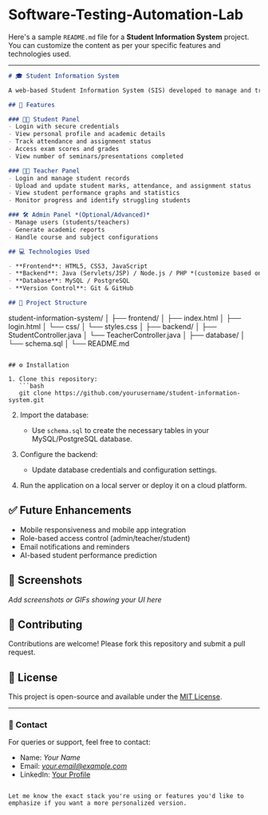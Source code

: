 # Software-Testing-Automation-Lab
Here's a sample `README.md` file for a **Student Information System** project. You can customize the content as per your specific features and technologies used.

---

```markdown
# 🎓 Student Information System

A web-based Student Information System (SIS) developed to manage and track student data, performance, and academic progress efficiently. This system is designed for use by students, faculty, and administrative staff in educational institutions.

## 🚀 Features

### 👩‍🎓 Student Panel
- Login with secure credentials
- View personal profile and academic details
- Track attendance and assignment status
- Access exam scores and grades
- View number of seminars/presentations completed

### 👨‍🏫 Teacher Panel
- Login and manage student records
- Upload and update student marks, attendance, and assignment status
- View student performance graphs and statistics
- Monitor progress and identify struggling students

### 🛠 Admin Panel *(Optional/Advanced)*
- Manage users (students/teachers)
- Generate academic reports
- Handle course and subject configurations

## 💻 Technologies Used

- **Frontend**: HTML5, CSS3, JavaScript
- **Backend**: Java (Servlets/JSP) / Node.js / PHP *(customize based on your stack)*
- **Database**: MySQL / PostgreSQL
- **Version Control**: Git & GitHub

## 📁 Project Structure

```

student-information-system/
│
├── frontend/
│   ├── index.html
│   ├── login.html
│   └── css/
│       └── styles.css
│
├── backend/
│   ├── StudentController.java
│   └── TeacherController.java
│
├── database/
│   └── schema.sql
│
└── README.md

````

## ⚙️ Installation

1. Clone this repository:
   ```bash
   git clone https://github.com/yourusername/student-information-system.git
````

2. Import the database:

   * Use `schema.sql` to create the necessary tables in your MySQL/PostgreSQL database.

3. Configure the backend:

   * Update database credentials and configuration settings.

4. Run the application on a local server or deploy it on a cloud platform.

## ✅ Future Enhancements

* Mobile responsiveness and mobile app integration
* Role-based access control (admin/teacher/student)
* Email notifications and reminders
* AI-based student performance prediction

## 📸 Screenshots

*Add screenshots or GIFs showing your UI here*

## 🤝 Contributing

Contributions are welcome! Please fork this repository and submit a pull request.

## 📄 License

This project is open-source and available under the [MIT License](LICENSE).

---

### 💬 Contact

For queries or support, feel free to contact:

* Name: *Your Name*
* Email: *[your.email@example.com](mailto:your.email@example.com)*
* LinkedIn: [Your Profile](https://linkedin.com/in/yourprofile)

```

Let me know the exact stack you're using or features you'd like to emphasize if you want a more personalized version.
```
